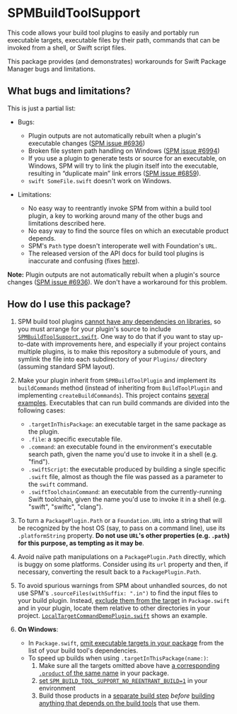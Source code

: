 # SPMBuildToolSupport

This code allows your build tool plugins to easily and portably run executable targets, executable
files by their path, commands that can be invoked from a shell, or Swift script files.

This package provides (and demonstrates) workarounds for Swift Package Manager bugs and limitations.

## What bugs and limitations?

This is just a partial list:

- Bugs:
  - Plugin outputs are not automatically rebuilt when a plugin's executable changes ([SPM issue
    #6936](https://github.com/apple/swift-package-manager/issues/6936))
  - Broken file system path handling on Windows ([SPM issue
    #6994](https://github.com/apple/swift-package-manager/issues/6994))
  - If you use a plugin to generate tests or source for an executable, on Windows, SPM will try to
    link the plugin itself into the executable, resulting in “duplicate main” link errors ([SPM issue
    #6859](https://github.com/apple/swift-package-manager/issues/6859#issuecomment-1720371716)).
  - `swift SomeFile.swift` doesn't work on Windows.
  
- Limitations:

  - No easy way to reentrantly invoke SPM from within a build tool plugin, a key to working around
    many of the other bugs and limitations described here.
  - No easy way to find the source files on which an executable product depends.
  - SPM's `Path` type doesn't interoperate well with Foundation's `URL`.
  - The released version of the API docs for build tool plugins is inaccurate and confusing (fixes
    [here](https://github.com/apple/swift-package-manager/pull/6941/files)).

**Note:** Plugin outputs are not automatically rebuilt when a plugin's source changes ([SPM issue
    #6936](https://github.com/apple/swift-package-manager/issues/6936)).  We don't have a workaround
    for this problem.

## How do I use this package?

1. SPM build tool plugins [cannot have any dependencies on
   libraries](https://forums.swift.org/t/difficulty-sharing-code-between-swift-package-manager-plugins/61690/10),
   so you must arrange for your plugin's source to include
   [`SPMBuildToolSupport.swift`](SPMBuildToolSupport.swift).  One way to do that if you want to stay
   up-to-date with improvements here, and especially if your project contains multiple plugins, is
   to make this repository a submodule of yours, and symlink the file into each subdirectory of your
   `Plugins/` directory (assuming standard SPM layout).

2. Make your plugin inherit from `SPMBuildToolPlugin` and implement its `buildCommands` method
   (instead of inheriting from `BuildToolPlugin` and implementing `createBuildCommands`).  This
   project contains [several examples](https://github.com/dabrahams/SPMBuildToolSupport/tree/main/Plugins).
   Executables that can run build commands are divided into the following cases:

   - `.targetInThisPackage`: an executable target in the same package as the plugin.
   - `.file`: a specific executable file.
   - `.command`: an executable found in the environment's executable search path,
     given the name you'd use to invoke it in a shell (e.g. "find").
   - `.swiftScript`: the executable produced by building a single specific `.swift` file, almost as
     though the file was passed as a parameter to the `swift` command.
   - `.swiftToolchainCommand`: an executable from the currently-running Swift toolchain, given the
     name you'd use to invoke it in a shell (e.g. "swift", "swiftc", "clang").


4. To turn a `PackagePlugin.Path` or a `Foundation.URL` into a string that will be recognized by the
   host OS (say, to pass on a command line), use its `.platformString` property.  **Do not use
   `URL`'s other properties (e.g. `.path`) for this purpose, as tempting as it may be**.

5. Avoid naïve path manipulations on a `PackagePlugin.Path` directly, which is buggy on some
   platforms.  Consider using its `url` property and then, if necessary, converting the result back
   to a `PackagePlugin.Path`.

6. To avoid spurious warnings from SPM about unhandled sources, do not use SPM's
   `.sourceFiles(withSuffix: ".in")` to find the input files to your build plugin.  Instead,
   [exclude them from the
   target](https://github.com/dabrahams/SPMBuildToolSupport/blob/48d0253/Package.swift#L45) in
   `Package.swift` and in your plugin, locate them relative to other directories in your
   project. [`LocalTargetCommandDemoPlugin.swift`](https://github.com/dabrahams/SPMBuildToolSupport/blob/48d0253/Plugins/LocalTargetCommandDemoPlugin/LocalTargetCommandDemoPlugin.swift#L11-L14)
   shows an example.

7. **On Windows**:
   - In `Package.swift`, [omit executable targets in your package](https://github.com/dabrahams/SPMBuildToolSupport/blob/150f67fc2c08d1f13c143c9e2c31e4c9070b09a6/Package.swift#L31) from the list of your build tool's
     dependencies.
   - To speed up builds when using `.targetInThisPackage(name:)`:
	 1. Make sure all the targets omitted above have [a corresponding `.product` of the same name](https://github.com/dabrahams/SPMBuildToolSupport/blob/150f67fc2c08d1f13c143c9e2c31e4c9070b09a6/Package.swift#L17) in your package.
	 2. [set `SPM_BUILD_TOOL_SUPPORT_NO_REENTRANT_BUILD=1`](https://github.com/dabrahams/SPMBuildToolSupport/blob/150f67fc2c08d1f13c143c9e2c31e4c9070b09a6/.github/workflows/build-and-test.yml#L92) in your environment
	 3. Build those products in a [separate build step](https://github.com/dabrahams/SPMBuildToolSupport/blob/150f67fc2c08d1f13c143c9e2c31e4c9070b09a6/.github/workflows/build-and-test.yml#L93) *before* [building anything that depends on the build tools](https://github.com/dabrahams/SPMBuildToolSupport/blob/150f67fc2c08d1f13c143c9e2c31e4c9070b09a6/.github/workflows/build-and-test.yml#L94) that use them.

